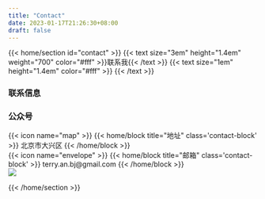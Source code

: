 ```yaml
---
title: "Contact"
date: 2023-01-17T21:26:30+08:00
draft: false
---
```


{{< home/section id="contact" >}}
{{< text size="3em" height="1.4em" weight="700" color="#fff" >}}联系我{{< /text >}}
{{< text size="1em" height="1.4em" color="#fff" >}}
{{< /text >}}


<div id="contact-content">
    <h3>联系信息</h3><h3>公众号</h3>
    <div class='contact-boxes'>
        <div class='contact-box'>
        {{< icon name="map" >}}
        {{< home/block title="地址" class='contact-block' >}} 北京市大兴区 {{< /home/block >}}
        </div>
        <div class='contact-box'>
        {{< icon name="envelope" >}} 
        {{< home/block title="邮箱" class='contact-block' >}} terry.an.bj@gmail.com {{< /home/block >}}
        </div>
    </div>
    <div class='qrcode'>
        <img src="/images/qrcode.jpg">
    </div>
</div>

{{< /home/section >}}
